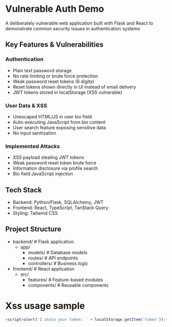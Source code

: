 # Vulnerable Auth Demo

A deliberately vulnerable web application built with Flask and React to demonstrate common security issues in authentication systems

## Key Features & Vulnerabilities

### Authentication
- Plain text password storage
- No rate limiting or brute force protection
- Weak password reset tokens (6 digits)
- Reset tokens shown directly in UI instead of email delivery
- JWT tokens stored in localStorage (XSS vulnerable)

### User Data & XSS
- Unescaped HTML/JS in user bio field
- Auto-executing JavaScript from bio content
- User search feature exposing sensitive data
- No input sanitization

### Implemented Attacks
- XSS payload stealing JWT tokens
- Weak password reset token brute force
- Information disclosure via profile search
- Bio field JavaScript injection

## Tech Stack
- Backend: Python/Flask, SQLAlchemy, JWT
- Frontend: React, TypeScript, TanStack Query
- Styling: Tailwind CSS

## Project Structure
- backend/           # Flask application
  - app/
    - models/        # Database models
    - routes/        # API endpoints
    - controllers/   # Business logic
- frontend/          # React application
  - src/
    - features/      # Feature-based modules
    - components/    # Reusable components

# Xss usage sample
```javascript
<script>alert('I stole your token: ' + localStorage.getItem('token'));</script>
```